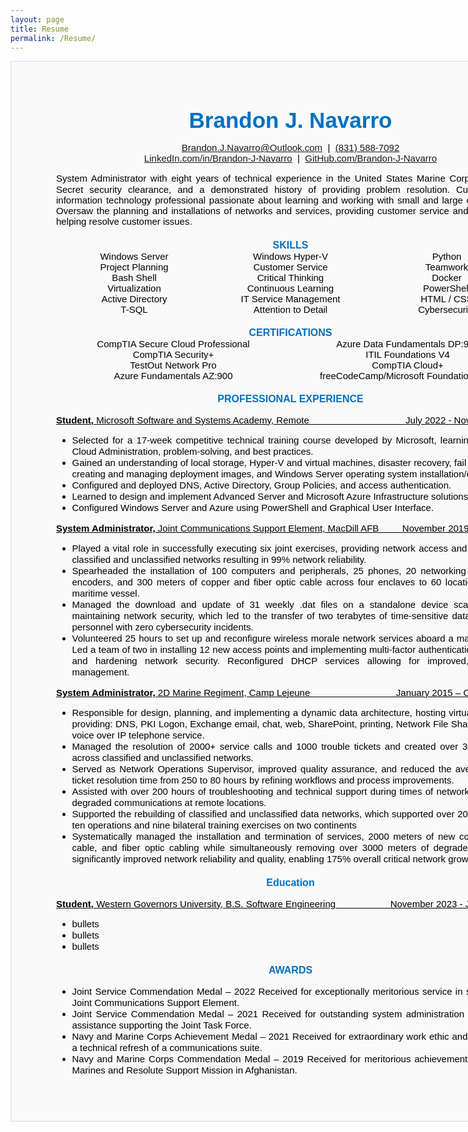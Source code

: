 ```yaml
---
layout: page
title: Resume
permalink: /Resume/
---
```



<!-- MIT License

Copyright (c) 2023 Brandon J. Navarro

Permission is hereby granted, free of charge, to any person obtaining a copy
of this software and associated documentation files (the "Software"), to deal
in the Software without restriction, including without limitation the rights
to use, copy, modify, merge, publish, distribute, sublicense, and/or sell
copies of the Software, and to permit persons to whom the Software is
furnished to do so, subject to the following conditions:

The above copyright notice and this permission notice shall be included in all
copies or substantial portions of the Software.

THE SOFTWARE IS PROVIDED "AS IS", WITHOUT WARRANTY OF ANY KIND, EXPRESS OR
IMPLIED, INCLUDING BUT NOT LIMITED TO THE WARRANTIES OF MERCHANTABILITY,
FITNESS FOR A PARTICULAR PURPOSE AND NONINFRINGEMENT. IN NO EVENT SHALL THE
AUTHORS OR COPYRIGHT HOLDERS BE LIABLE FOR ANY CLAIM, DAMAGES OR OTHER
LIABILITY, WHETHER IN AN ACTION OF CONTRACT, TORT OR OTHERWISE, ARISING FROM,
OUT OF OR IN CONNECTION WITH THE SOFTWARE OR THE USE OR OTHER DEALINGS IN THE
SOFTWARE. -->

<html lang="en">
    <style>
        .resume{
            display: revert;
            width:750px;
            padding:2px 72px 0px 72px;
            margin-left: auto;
            margin-right: auto;
            /* margin-top: 80px; */
            margin-bottom: 72px;
            background-color:#f9f9f9;
            border:1px solid #ddd;
            font-family: Arial, Helvetica, sans-serif;
            font-size: 15px;
            color: rgb(0, 0, 0);
        }
        .name{
            margin-top: 72px;
            margin-bottom:8.0pt;
            text-align:center;
            font-size:35px;
            color:#0070C0;
            font-weight: bold;
        }
        .contact{
            text-align:center;
            font-weight: normal;
        }
        .intro{
            margin-top:8.0pt;
            margin-bottom:0pt;
            line-height:115%;
            color:black;
            text-align:justify;
        }
        .skills{
            text-align: center;
            border: none rgb(0, 0, 0);
            color: rgb(0, 0, 0);
            line-height: 18px;
            background-color: #f9f9f9 ;
        }
        .certs{
            border: none rgb(0, 0, 0);
            text-align: center;
            line-height: 18px;
            column-width: auto;
            color: rgb(0, 0, 0);
            background-color: #f9f9f9 ;
        }
        .headers{
            font-size: 16px;
            font-weight: bold;
            text-align: center;
            margin-top: 15pt;
            color:#0070C0;
        }
        .bullets{
            text-align: justify;
            list-style-type: disc;
            line-height: 18px;
            color: rgb(0, 0, 0);
        }
        .work{
            text-decoration: underline;
            width: 100%;
            color: rgb(0, 0, 0);
        }
        table {
            width: 100%;
            background-color: #f9f9f9 ;
            color: rgb(0, 0, 0);
            border: none rgb(0, 0, 0);
        }
        tr:nth-child(even) {
            background-color: #f9f9f9 ;
            color: #f9f9f9 ;
        }
        tr:nth-child(odd) {
            background-color: #f9f9f9 ;
        }
        .flex-table {
            margin-top:0pt;
            display: flex;
            flex-direction: column;
            border: none rgb(0, 0, 0);
            width: auto;
        }
        .flex-row {
            display: flex;
        }
        .flex-item {
            flex: 1;
            /* padding: 10px; */
            border: none rgb(0, 0, 0);
            text-align: center;
        }
    </style>
    <head>
        <meta charset="utf-8">
        <meta name="viewport" content="width=device-width, initial-scale=1.0">
        <title>Resume</title>
        <!-- <link rel="stylesheet" href="./Resume.css" asp-append-version="true"/> -->
    </head>
    <body>
        <!-- <header class="site-header">
            <div class="wrapper">
                <a class="site-title" rel="author" href="/">Brandon Navarro Blog</a>
                <nav class="site-nav">
                    <div class="drawer-container">
                        <div class="drawer">
                            <a class="nav-item" href="/about/">About</a>
                            <a class="nav-item" href="/Resume/Resume.html">Resume</a>
                        </div>
                    </div>
                    <div class="slab">
                        <a class="nav-item" href="/about/">About</a>
                        <a class="nav-item" href="/Resume/Resume.html">Resume</a>
                    </div>
                </nav>
            </div>
        </header> -->
        <div class="resume">
            <p class="name">Brandon J. Navarro</p>
            <p class="contact">
                <a href="mailto:brandon.j.navarro@outlook.com">Brandon.J.Navarro@Outlook.com</a>
                &nbsp;|&nbsp;
                <a href="tel:831-588-7092">(831) 588-7092</a>
                <br/>
                <a href="https://www.linkedin.com/in/brandon-j-navarro/" rel="noopener noreferrer" target="_blank">LinkedIn.com/in/Brandon-J-Navarro</a>
                &nbsp;|&nbsp;
                <a href="https://github.com/Brandon-J-Navarro" rel="noopener noreferrer" target="_blank">GitHub.com/Brandon-J-Navarro</a>
            </p>
            <p class="intro">System Administrator with eight years of technical experience in the United States Marine Corps, active Top Secret security clearance, and a demonstrated history of providing problem resolution. Customer-facing information technology professional passionate about learning and working with small and large organizations. Oversaw the planning and installations of networks and services, providing customer service and support, and helping resolve customer issues.</p>
            <!-- <table>
                <p class="headers" style="margin-bottom: 0">SKILLS</p>
                <tbody class="skills">
                <tr>
                    <td>Windows Server</td>
                    <td>Windows Hyper-V</td>
                    <td>Python</td>
                </tr>
                <tr>
                    <td>Project Planning</td>
                    <td>Customer Service</td>
                    <td>Teamwork</td>
                </tr>
                <tr>
                    <td>Bash Shell</td>
                    <td>Critical Thinking</td>
                    <td>Docker</td>
                </tr>
                <tr>
                    <td>Virtualization</td>
                    <td>Continuous Learning</td>
                    <td>PowerShell</td>
                </tr>
                <tr>
                    <td>Active Directory</td>
                    <td>IT Service Management</td>
                    <td>HTML / CSS</td>
                </tr>
                <tr>
                    <td>T-SQL</td>
                    <td>Attention to Detail</td>
                    <td>Cybersecurity</td>
                </tr>
                </tbody>
            </table> -->
            <div class="flex-table">
                <p class="headers" style="margin-bottom: 0">SKILLS</p>
                <div class="flex-row">
                    <div class="flex-item">Windows Server</div>
                    <div class="flex-item">Windows Hyper-V</div>
                    <div class="flex-item">Python</div>
                </div>
                <div class="flex-row">
                    <div class="flex-item">Project Planning</div>
                    <div class="flex-item">Customer Service</div>
                    <div class="flex-item">Teamwork</div>
                </div>
                <div class="flex-row">
                    <div class="flex-item">Bash Shell</div>
                    <div class="flex-item">Critical Thinking</div>
                    <div class="flex-item">Docker</div>
                </div>
                    <div class="flex-row">
                    <div class="flex-item">Virtualization</div>
                    <div class="flex-item">Continuous Learning</div>
                    <div class="flex-item">PowerShell</div>
                </div>
                <div class="flex-row">
                    <div class="flex-item">Active Directory</div>
                    <div class="flex-item">IT Service Management</div>
                    <div class="flex-item">HTML / CSS</div>
                </div>
                <div class="flex-row">
                    <div class="flex-item">T-SQL</div>
                    <div class="flex-item">Attention to Detail</div>
                    <div class="flex-item">Cybersecurity</div>
                </div>
            </div>
            <!-- <table>
                <p class="headers" style="margin-bottom: 0">CERTIFICATIONS</p>
                <tbody class="certs">
                    <tr>
                        <td>CompTIA Secure Cloud Professional</td>
                        <td>Azure Data Fundamentals DP:900</td>
                    </tr>
                    <tr>
                        <td>CompTIA Security+</td>
                        <td>ITIL Foundations V4</td>
                    </tr>
                    <tr>
                        <td>TestOut Network Pro</td>
                        <td>CompTIA Cloud+</td>
                    </tr>
                    <tr>
                        <td>Azure Fundamentals AZ:900</td>
                        <td>freeCodeCamp/Microsoft Foundational C#</td>
                    </tr>
                </tbody>
            </table> -->
            <div class="flex-table">
                <p class="headers" style="margin-bottom: 0">CERTIFICATIONS</p>
                <div class="flex-row">
                    <div class="flex-item">CompTIA Secure Cloud Professional</div>
                    <div class="flex-item">Azure Data Fundamentals DP:900</div>
                </div>
                <div class="flex-row">
                    <div class="flex-item">CompTIA Security+</div>
                    <div class="flex-item">ITIL Foundations V4</div>
                </div>
                <div class="flex-row">
                    <div class="flex-item">TestOut Network Pro</div>
                    <div class="flex-item">CompTIA Cloud+</div>
                </div>
                    <div class="flex-row">
                    <div class="flex-item">Azure Fundamentals AZ:900</div>
                    <div class="flex-item">freeCodeCamp/Microsoft Foundational C#</div>
                </div>
            </div>
            <p class="headers">PROFESSIONAL EXPERIENCE</p>
            <p class="work">
                <strong>Student,&nbsp;</strong>Microsoft Software and Systems Academy, Remote &nbsp; &nbsp; &nbsp; &nbsp; &nbsp; &nbsp; &nbsp; &nbsp; &nbsp; &nbsp; &nbsp; &nbsp; &nbsp; &nbsp; &nbsp; &nbsp; &nbsp; &nbsp; July 2022 - November 2022
            </p>
            <ul class="bullets">
                <li >Selected for a 17-week competitive technical training course developed by Microsoft, learning Server and Cloud Administration, problem-solving, and best practices.</li>
                <li >Gained an understanding of local storage, Hyper-V and virtual machines, disaster recovery, fail over clusters, creating and managing deployment images, and Windows Server operating system installation/configuration.</li>
                <li >Configured and deployed DNS, Active Directory, Group Policies, and access authentication.</li>
                <li >Learned to design and implement Advanced Server and Microsoft Azure Infrastructure solutions.</li>
                <li >Configured Windows Server and Azure using PowerShell and Graphical User Interface.</li>
            </ul>
            <p class="work">
                <strong>System Administrator,&nbsp;</strong>Joint Communications Support Element, MacDill AFB &nbsp; &nbsp; &nbsp; &nbsp; November 2019 – July 2022
            </p>
            <ul class="bullets">
                <li >Played a vital role in successfully executing six joint exercises, providing network access and availability to classified and unclassified networks resulting in 99% network reliability.</li>
                <li >Spearheaded the installation of 100 computers and peripherals, 25 phones, 20 networking switches, six encoders, and 300 meters of copper and fiber optic cable across four enclaves to 60 locations aboard a maritime vessel.</li>
                <li >Managed the download and update of 31 weekly .dat files on a standalone device scanning laptop, maintaining network security, which led to the transfer of two terabytes of time-sensitive data to operation personnel with zero cybersecurity incidents.</li>
                <li >Volunteered 25 hours to set up and reconfigure wireless morale network services aboard a maritime vessel. Led a team of two in installing 12 new access points and implementing multi-factor authentication, increasing and hardening network security. Reconfigured DHCP services allowing for improved, streamlined management.</li>
            </ul>
            <p class="work">
                <strong>System Administrator,&nbsp;</strong>2D Marine Regiment, Camp Lejeune &nbsp; &nbsp; &nbsp; &nbsp; &nbsp; &nbsp; &nbsp; &nbsp; &nbsp; &nbsp; &nbsp; &nbsp; &nbsp; &nbsp; &nbsp; &nbsp; January 2015 – October 2019
            </p>
            <ul class="bullets">
                <li >Responsible for design, planning, and implementing a dynamic data architecture, hosting virtualized servers providing: DNS, PKI Logon, Exchange email, chat, web, SharePoint, printing, Network File Share (NFS), and voice over IP telephone service.</li>
                <li >Managed the resolution of 2000+ service calls and 1000 trouble tickets and created over 3000 accounts across classified and unclassified networks.</li>
                <li >Served as Network Operations Supervisor, improved quality assurance, and reduced the average trouble-ticket resolution time from 250 to 80 hours by refining workflows and process improvements.</li>
                <li >Assisted with over 200 hours of troubleshooting and technical support during times of network outages and degraded communications at remote locations.</li>
                <li >Supported the rebuilding of classified and unclassified data networks, which supported over 2000 marines in ten operations and nine bilateral training exercises on two continents</li>
                <li >Systematically managed the installation and termination of services, 2000 meters of new copper network cable, and fiber optic cabling while simultaneously removing over 3000 meters of degraded cable. This significantly improved network reliability and quality, enabling 175% overall critical network growth.</li>
            </ul>
            <p class="headers">Education</p>
            <p class="work">
                <strong>Student,&nbsp;</strong>Western Governors University, B.S. Software Engineering &nbsp; &nbsp; &nbsp; &nbsp; &nbsp; &nbsp; &nbsp; &nbsp; &nbsp; &nbsp; November 2023 - January 2028
            </p>
            <ul class="bullets">
                <li >bullets</li>
                <li >bullets</li>
                <li >bullets</li>
            </ul>
            <p class="headers">AWARDS</p>
            <ul class="bullets" style="margin-bottom: 72px;">
                <li>Joint Service Commendation Medal – 2022 Received for exceptionally meritorious service in support of the Joint Communications Support Element.</li>
                <li>Joint Service Commendation Medal – 2021 Received for outstanding system administration and technical assistance supporting the Joint Task Force.</li>
                <li>Navy and Marine Corps Achievement Medal – 2021 Received for extraordinary work ethic and leadership of a technical refresh of a communications suite.</li>
                <li>Navy and Marine Corps Commendation Medal – 2019 Received for meritorious achievement in support of Marines and Resolute Support Mission in Afghanistan.</li>
            </ul>
        </div>
    </body>
</html>
